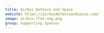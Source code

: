 ```yaml
---
title: Airbus Defence and Space
website: https://airbusdefenceandspace.com/
image: airbus-flat-neg.png
group: Supporting Sponsor
---
```

